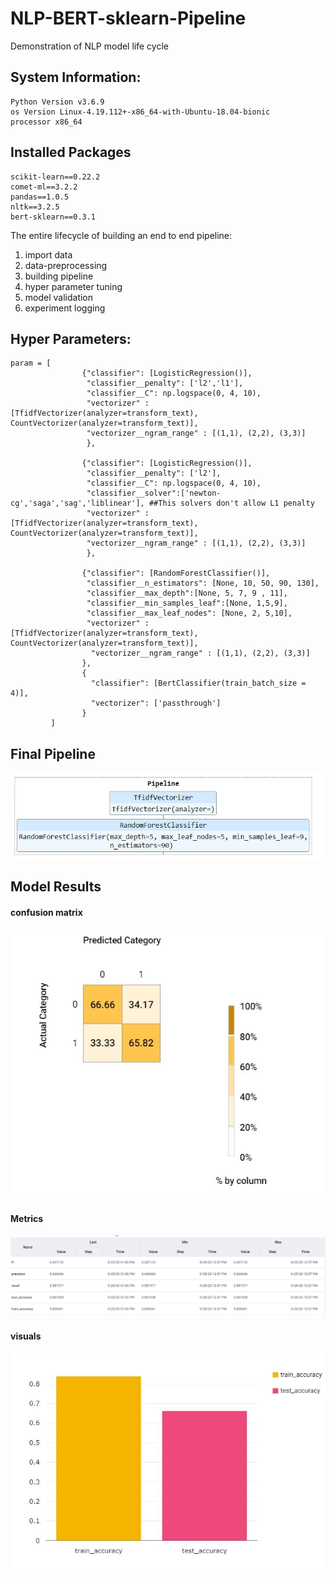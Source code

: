 # NLP-BERT-sklearn-Pipeline
Demonstration of NLP model life cycle

## System Information: 

```
Python Version v3.6.9
os Version Linux-4.19.112+-x86_64-with-Ubuntu-18.04-bionic
processor x86_64
```

## Installed Packages

```
scikit-learn==0.22.2
comet-ml==3.2.2
pandas==1.0.5
nltk==3.2.5
bert-sklearn==0.3.1
```
The entire lifecycle of building an end to end pipeline:
1. import data
2. data-preprocessing
3. building pipeline
4. hyper parameter tuning
5. model validation
6. experiment logging

## Hyper Parameters:

```
param = [
                {"classifier": [LogisticRegression()],
                 "classifier__penalty": ['l2','l1'],
                 "classifier__C": np.logspace(0, 4, 10), 
                 "vectorizer" : [TfidfVectorizer(analyzer=transform_text), CountVectorizer(analyzer=transform_text)], 
                 "vectorizer__ngram_range" : [(1,1), (2,2), (3,3)]
                 },

                {"classifier": [LogisticRegression()],
                 "classifier__penalty": ['l2'],
                 "classifier__C": np.logspace(0, 4, 10),
                 "classifier__solver":['newton-cg','saga','sag','liblinear'], ##This solvers don't allow L1 penalty
                 "vectorizer" : [TfidfVectorizer(analyzer=transform_text), CountVectorizer(analyzer=transform_text)], 
                 "vectorizer__ngram_range" : [(1,1), (2,2), (3,3)]
                 },
         
                {"classifier": [RandomForestClassifier()],
                 "classifier__n_estimators": [None, 10, 50, 90, 130],
                 "classifier__max_depth":[None, 5, 7, 9 , 11],
                 "classifier__min_samples_leaf":[None, 1,5,9],
                 "classifier__max_leaf_nodes": [None, 2, 5,10], 
                 "vectorizer" : [TfidfVectorizer(analyzer=transform_text), CountVectorizer(analyzer=transform_text)], 
                  "vectorizer__ngram_range" : [(1,1), (2,2), (3,3)]
                }, 
                {
                  "classifier": [BertClassifier(train_batch_size = 4)],
                  "vectorizer": ['passthrough']
                }
         ]

```

## Final Pipeline
![](images/pipeline.JPG)

## Model Results

#### confusion matrix
![](images/confusion_matrix.JPG)

#### Metrics
![](images/metric_table.JPG)

#### visuals
![](images/accuracy.JPG)

